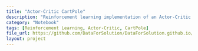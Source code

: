```yaml
---
title: "Actor-Critic CartPole"
description: "Reinforcement learning implementation of an Actor-Critic model applied to the CartPole environment."
category: "Notebook"
tags: [Reinforcement Learning, Actor-Critic, CartPole]
file_url: https://github.com/DataForSolution/DataForSolution.github.io/blob/main/projects/actor-critic.ipynb
layout: project
---
```

